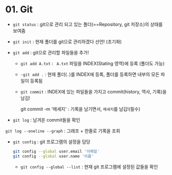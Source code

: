 # 01. Git

- `git status` : git으로 관리 되고 있는 폴더(==Repository, git 저장소)의 상태를 보여줌

- `git init` : 현재 폴더를 git으로 관리하겠다 선언! (초기화)

- `git add` : git으로  관리할 파일들을 추가!

  - `git add A.txt` : ` A.txt` 파일을 INDEX(Stating 영역)에 등록 (폴더도 가능)

  - `-git add .` : 현재 폴더(`.`)를 INDEX에 등록, 폴더를 등록하면 내부의 모든 파일이 등록됨

  - `git commit` : INDEX에 있는 파일들을 가지고 commit(history, 역사, 기록)을 남김!

    git commit -m '메세지' : 기록을 남기면서, `메세지`를 남김!(필수)

- `git log` : 남겨온 commit들을 확인

`git log --oneline --graph` : 그래프 + 한줄로 기록을 조회

- `git config` : git 프로그램의 설정을 담당

  ```bash
  git config --global user.email '이메일'
  git config --global user.name '이름'
  ```

  - `git config --global --list` : 현재 git 프로그램에 설정된 값들을 확인